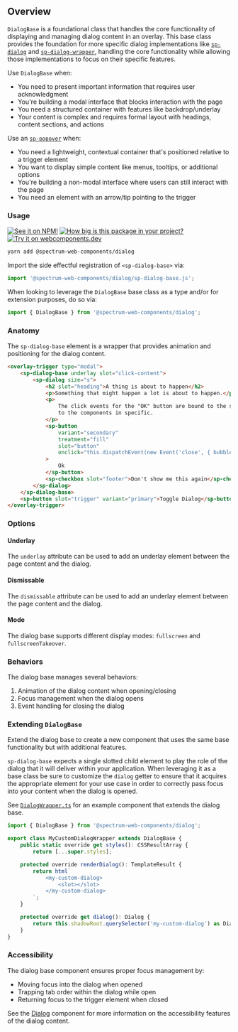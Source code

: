 ## Overview

`DialogBase` is a foundational class that handles the core functionality of displaying and managing dialog content in an overlay. This base class provides the foundation for more specific dialog implementations like [`sp-dialog`](./dialog) and [`sp-dialog-wrapper`](./dialog-wrapper), handling the core functionality while allowing those implementations to focus on their specific features.

Use `DialogBase` when:

-   You need to present important information that requires user acknowledgment
-   You're building a modal interface that blocks interaction with the page
-   You need a structured container with features like backdrop/underlay
-   Your content is complex and requires formal layout with headings, content sections, and actions

Use an [`sp-popover`](./popover) when:

-   You need a lightweight, contextual container that's positioned relative to a trigger element
-   You want to display simple content like menus, tooltips, or additional options
-   You're building a non-modal interface where users can still interact with the page
-   You need an element with an arrow/tip pointing to the trigger

### Usage

[![See it on NPM!](https://img.shields.io/npm/v/@spectrum-web-components/dialog?style=for-the-badge)](https://www.npmjs.com/package/@spectrum-web-components/dialog)
[![How big is this package in your project?](https://img.shields.io/bundlephobia/minzip/@spectrum-web-components/dialog?style=for-the-badge)](https://bundlephobia.com/result?p=@spectrum-web-components/dialog)
[![Try it on webcomponents.dev](https://img.shields.io/badge/Try%20it%20on-webcomponents.dev-green?style=for-the-badge)](https://webcomponents.dev/edit/collection/fO75441E1Q5ZlI0e9pgq/MLYDVWpWhNxJZDW3Ywqq/src/index.ts)

```bash
yarn add @spectrum-web-components/dialog
```

Import the side effectful registration of `<sp-dialog-base>` via:

```ts
import '@spectrum-web-components/dialog/sp-dialog-base.js';
```

When looking to leverage the `DialogBase` base class as a type and/or for extension purposes, do so via:

```ts
import { DialogBase } from '@spectrum-web-components/dialog';
```

### Anatomy

The `sp-dialog-base` element is a wrapper that provides animation and positioning for the dialog content.

```html
<overlay-trigger type="modal">
    <sp-dialog-base underlay slot="click-content">
        <sp-dialog size="s">
            <h2 slot="heading">A thing is about to happen</h2>
            <p>Something that might happen a lot is about to happen.</p>
            <p>
                The click events for the "OK" button are bound to the story not
                to the components in specific.
            </p>
            <sp-button
                variant="secondary"
                treatment="fill"
                slot="button"
                onclick="this.dispatchEvent(new Event('close', { bubbles: true, composed: true }));"
            >
                Ok
            </sp-button>
            <sp-checkbox slot="footer">Don't show me this again</sp-checkbox>
        </sp-dialog>
    </sp-dialog-base>
    <sp-button slot="trigger" variant="primary">Toggle Dialog</sp-button>
</overlay-trigger>
```

### Options

#### Underlay

The `underlay` attribute can be used to add an underlay element between the page content and the dialog.

#### Dismissable

The `dismissable` attribute can be used to add an underlay element between the page content and the dialog.

#### Mode

The dialog base supports different display modes: `fullscreen` and `fullscreenTakeover`.

### Behaviors

The dialog base manages several behaviors:

1. Animation of the dialog content when opening/closing
2. Focus management when the dialog opens
3. Event handling for closing the dialog

### Extending `DialogBase`

Extend the dialog base to create a new component that uses the same base functionality but with additional features.

`sp-dialog-base` expects a single slotted child element to play the role of the dialog that it will deliver within your application. When leveraging it as a base class be sure to customize the `dialog` getter to ensure that it acquires the appropriate element for your use case in order to correctly pass focus into your content when the dialog is opened.

See [`DialogWrapper.ts`](https://github.com/adobe/spectrum-web-components/blob/main/packages/dialog/src/DialogWrapper.ts) for an example component that extends the dialog base.

```ts
import { DialogBase } from '@spectrum-web-components/dialog';

export class MyCustomDialogWrapper extends DialogBase {
    public static override get styles(): CSSResultArray {
        return [...super.styles];

    protected override renderDialog(): TemplateResult {
        return html`
            <my-custom-dialog>
                <slot></slot>
            </my-custom-dialog>
        `;
    }

    protected override get dialog(): Dialog {
        return this.shadowRoot.querySelector('my-custom-dialog') as Dialog;
    }
}
```

### Accessibility

The dialog base component ensures proper focus management by:

-   Moving focus into the dialog when opened
-   Trapping tab order within the dialog while open
-   Returning focus to the trigger element when closed

See the [Dialog](./dialog) component for more information on the accessibility features of the dialog content.
